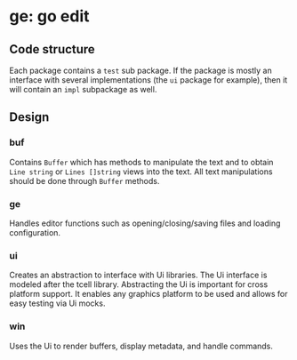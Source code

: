 # ge: go edit

## Code structure
Each package contains a `test` sub package. If the package is mostly an interface with several implementations (the `ui` package for example), then it will contain an `impl` subpackage as well.

## Design

### buf
Contains `Buffer` which has methods to manipulate the text and to obtain `Line string` or `Lines []string` views into the text. All text manipulations should be done through `Buffer` methods.

### ge
Handles editor functions such as opening/closing/saving files and loading configuration.

### ui
Creates an abstraction to interface with Ui libraries. The Ui interface is modeled after the tcell library. 
Abstracting the Ui is important for cross platform support. It enables any graphics platform to be used and allows for easy testing via Ui mocks.

### win
Uses the Ui to render buffers, display metadata, and handle commands.
